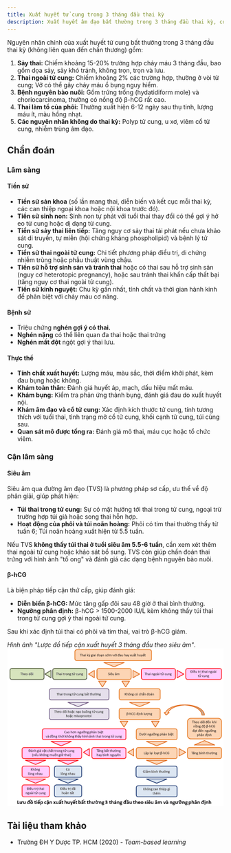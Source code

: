 ```yaml
---
title: Xuất huyết tử cung trong 3 tháng đầu thai kỳ
description: Xuất huyết âm đạo bất thường trong 3 tháng đầu thai kỳ, có thể do các tình trạng từ lành tính (xuất huyết làm tổ) đến nguy hiểm (sảy thai, thai ngoài tử cung, bệnh nguyên bào nuôi).
---
```


Nguyên nhân chính của xuất huyết tử cung bất thường trong 3 tháng đầu thai kỳ (không liên quan đến chấn thương) gồm:

1. **Sảy thai:** Chiếm khoảng 15-20% trường hợp chảy máu 3 tháng đầu, bao gồm dọa sảy, sảy khó tránh, không trọn, trọn và lưu.
2. **Thai ngoài tử cung:** Chiếm khoảng 2% các trường hợp, thường ở vòi tử cung; Vỡ có thể gây chảy máu ổ bụng nguy hiểm.
3. **Bệnh nguyên bào nuôi:** Gồm trứng trống (hydatidiform mole) và choriocarcinoma, thường có nồng độ β-hCG rất cao.
4. **Thai làm tổ của phôi:** Thường xuất hiện 6-12 ngày sau thụ tinh, lượng máu ít, màu hồng nhạt.
5. **Các nguyên nhân không do thai kỳ:** Polyp tử cung, u xơ, viêm cổ tử cung, nhiễm trùng âm đạo.

## Chẩn đoán

### Lâm sàng

#### Tiền sử

- **Tiền sử sản khoa** (số lần mang thai, diễn biến và kết cục mỗi thai kỳ, các can thiệp ngoại khoa hoặc nội khoa trước đó).
- **Tiền sử sinh non:** Sinh non tự phát với tuổi thai thay đổi có thể gợi ý hở eo tử cung hoặc dị dạng tử cung.
- **Tiền sử sảy thai liên tiếp:** Tăng nguy cơ sảy thai tái phát nếu chưa khảo sát di truyền, tự miễn (hội chứng kháng phospholipid) và bệnh lý tử cung.
- **Tiền sử thai ngoài tử cung:** Chi tiết phương pháp điều trị, di chứng nhiễm trùng hoặc phẫu thuật vùng chậu.
- **Tiền sử hỗ trợ sinh sản và tránh thai** hoặc có thai sau hỗ trợ sinh sản (nguy cơ heterotopic pregnancy), hoặc sau tránh thai khẩn cấp thất bại (tăng nguy cơ thai ngoài tử cung).
- **Tiền sử kinh nguyệt:** Chu kỳ gần nhất, tính chất và thời gian hành kinh để phân biệt với chảy máu cơ năng.

#### Bệnh sử

- Triệu chứng **nghén gợi ý có thai.**
- **Nghén nặng** có thể liên quan đa thai hoặc thai trứng
- **Nghén mất đột** ngột gợi ý thai lưu.

#### Thực thể

- **Tính chất xuất huyết:** Lượng máu, màu sắc, thời điểm khởi phát, kèm đau bụng hoặc không.
- **Khám toàn thân:** Đánh giá huyết áp, mạch, dấu hiệu mất máu.
- **Khám bụng:** Kiểm tra phản ứng thành bụng, đánh giá đau do xuất huyết nội.
- **Khám âm đạo và cổ tử cung:** Xác định kích thước tử cung, tính tương thích với tuổi thai, tình trạng mở cổ tử cung, khối cạnh tử cung, túi cùng sau.
- **Quan sát mô được tống ra:** Đánh giá mô thai, máu cục hoặc tổ chức viêm.

### Cận lâm sàng

#### Siêu âm

Siêu âm qua đường âm đạo (TVS) là phương pháp sơ cấp, ưu thế về độ phân giải, giúp phát hiện:

- **Túi thai trong tử cung:** Sự có mặt hướng tới thai trong tử cung, ngoại trừ trường hợp túi giả hoặc song thai hỗn hợp.
- **Hoạt động của phôi và túi noãn hoàng:** Phôi có tim thai thường thấy từ tuần 6; Túi noãn hoàng xuất hiện từ 5.5 tuần.

Nếu TVS **không thấy túi thai ở tuổi siêu âm 5.5-6 tuần**, cần xem xét thêm thai ngoài tử cung hoặc khảo sát bổ sung. TVS còn giúp chẩn đoán thai trứng với hình ảnh "tổ ong" và đánh giá các dạng bệnh nguyên bào nuôi.

#### β-hCG

Là biện pháp tiếp cận thứ cấp, giúp đánh giá:

- **Diễn biến β-hCG:** Mức tăng gấp đôi sau 48 giờ ở thai bình thường.
- **Ngưỡng phân định:** β-hCG > 1500-2000 IU/L kèm không thấy túi thai trong tử cung gợi ý thai ngoài tử cung.

Sau khi xác định túi thai có phôi và tim thai, vai trò β-hCG giảm.

_Hình ảnh "Lược đồ tiếp cận xuất huyết 3 tháng đầu theo siêu âm"_.
![Lược đồ tiếp cận xuất huyết 3 tháng đầu theo siêu âm](./_images/luoc-do-xuat-huyet-3-thang-dau-theo-sieu-am.png)

## Tài liệu tham khảo

- Trường ĐH Y Dược TP. HCM (2020) - _Team-based learning_
